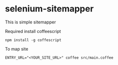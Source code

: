 # selenium-sitemapper
This is simple sitemapper

Required install coffeescript

```
npm install -g coffescript
```

To map site

```
ENTRY_URL="<YOUR_SITE_URL>" coffee src/main.coffee
```

